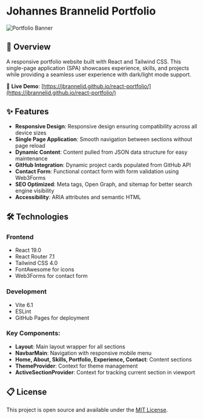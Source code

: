 # Johannes Brannelid Portfolio

![Portfolio Banner](https://jbrannelid.github.io/react-portfolio/assets/logo/favicon.svg)

## 📌 Overview

A responsive portfolio website built with React and Tailwind CSS. This single-page application (SPA) showcases experience, skills, and projects while providing a seamless user experience with dark/light mode support.

🚀 **Live Demo**: [https://jbrannelid.github.io/react-portfolio/](https://jbrannelid.github.io/react-portfolio/)

## ✨ Features

- **Responsive Design**: Responsive design ensuring compatibility across all device sizes
- **Single Page Application**: Smooth navigation between sections without page reload
- **Dynamic Content**: Content pulled from JSON data structure for easy maintenance
- **GitHub Integration**: Dynamic project cards populated from GitHub API
- **Contact Form**: Functional contact form with form validation using Web3Forms
- **SEO Optimized**: Meta tags, Open Graph, and sitemap for better search engine visibility
- **Accessibility**: ARIA attributes and semantic HTML

## 🛠️ Technologies

### Frontend

- React 19.0
- React Router 7.1
- Tailwind CSS 4.0
- FontAwesome for icons
- Web3Forms for contact form

### Development

- Vite 6.1
- ESLint
- GitHub Pages for deployment

### Key Components:

- **Layout**: Main layout wrapper for all sections
- **NavbarMain**: Navigation with responsive mobile menu
- **Home, About, Skills, Portfolio, Experience, Contact**: Content sections
- **ThemeProvider**: Context for theme management
- **ActiveSectionProvider**: Context for tracking current section in viewport

## 📋 License

This project is open source and available under the [MIT License](LICENSE).
